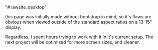 "# lawsite_desktop" 

this page was initially made without bootstrap in mind, so it's flaws are obvious when viewed outside of the standard aspect ratios on a 13-15'' display. 

Regardless, I spent hours trying to work with it in it's current setup. The next project will be optimized for more screen sizes, and cleaner.
